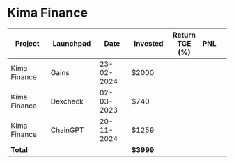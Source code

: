 # Kima Finance



<table data-full-width="true"><thead><tr><th width="152">Project</th><th width="138">Launchpad</th><th width="132">Date</th><th width="133">Invested</th><th>Return TGE (%)</th><th>PNL</th><th></th></tr></thead><tbody><tr><td>Kima Finance</td><td>Gains</td><td>23-02-2024</td><td>$2000</td><td></td><td></td><td></td></tr><tr><td>Kima Finance</td><td>Dexcheck</td><td>02-03-2023</td><td>$740</td><td></td><td></td><td></td></tr><tr><td>Kima Finance</td><td>ChainGPT</td><td>20-11-2024</td><td>$1259</td><td></td><td></td><td></td></tr><tr><td><strong>Total</strong></td><td></td><td></td><td><strong>$3999</strong></td><td></td><td></td><td></td></tr></tbody></table>

